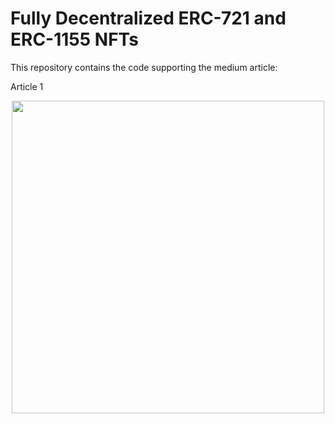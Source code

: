 # Fully Decentralized ERC-721 and ERC-1155 NFTs

This repository contains the code supporting the medium article:

Article 1

<p align="center">
  <img src="https://raw.githubusercontent.com/Aurelien-Pelissier/Medium/master/Erly%20Late%20Universe%20Symmetry/Figure1.png" width=500>
</p>